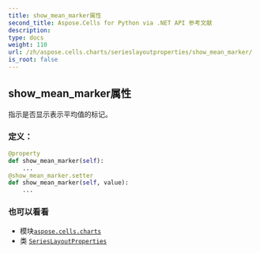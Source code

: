 ```yaml
---
title: show_mean_marker属性
second_title: Aspose.Cells for Python via .NET API 参考文献
description:
type: docs
weight: 110
url: /zh/aspose.cells.charts/serieslayoutproperties/show_mean_marker/
is_root: false
---
```

## show_mean_marker属性

指示是否显示表示平均值的标记。
### 定义：
```python
@property
def show_mean_marker(self):
    ...
@show_mean_marker.setter
def show_mean_marker(self, value):
    ...
```

### 也可以看看
* 模块[`aspose.cells.charts`](../../)
* 类 [`SeriesLayoutProperties`](/cells/python-net/zh/aspose.cells.charts/serieslayoutproperties)
